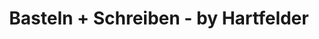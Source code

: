 ---
title: "Basteln + Schreiben - by Hartfelder"
url: /hamburg/basteln-schreiben-by-hartfelder/
shop: Schreibwaren
---